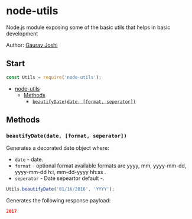 # node-utils
Node.js module exposing some of the basic utils that helps in basic development

Author: [Gaurav Joshi](https://github.com/GJ2511/countries)

## Start
```js
const Utils = require('node-utils');
```

- [node-utils](#start)
  - [Methods](#methods)
    - [`beautifyDate(date, [format, seperator])`](#)
	
	





## Methods

### `beautifyDate(date, [format, seperator])`

Generates a decorated date object where:
- `date` - date.
- `format` - optional format available formats are yyyy, mm, yyyy-mm-dd, yyyy-mm-dd h:i, mm-dd-yyyy hh:ss . 
- `seperator` - Date sepeartor default -.

```js
Utils.beautifyDate('01/16/2016', 'YYYY');
```

Generates the following response payload:

```json
2017
```
